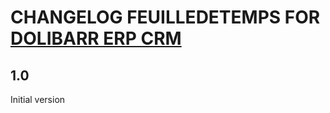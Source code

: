 # CHANGELOG FEUILLEDETEMPS FOR [DOLIBARR ERP CRM](https://www.dolibarr.org)

## 1.0

Initial version
